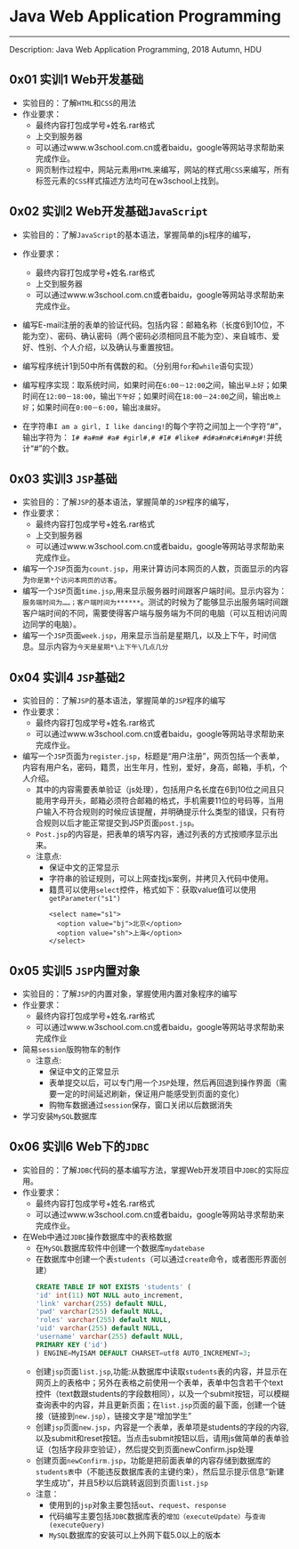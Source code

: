 # Java Web Application Programming  
---
Description: Java Web Application Programming, 2018 Autumn, HDU  

## 0x01 实训1 Web开发基础  
* 实验目的：了解`HTML`和`CSS`的用法  
* 作业要求：  
  * 最终内容打包成学号+姓名.rar格式  
  * 上交到服务器  
  * 可以通过www.w3school.com.cn或者baidu，google等网站寻求帮助来完成作业。  
  * 网页制作过程中，网站元素用`HTML`来编写，网站的样式用`CSS`来编写，所有标签元素的`CSS`样式描述方法均可在w3school上找到。  

## 0x02 实训2 Web开发基础`JavaScript`  
* 实验目的：了解`JavaScript`的基本语法，掌握简单的js程序的编写，  
* 作业要求：  
  * 最终内容打包成学号+姓名.rar格式  
  * 上交到服务器   
  * 可以通过www.w3school.com.cn或者baidu，google等网站寻求帮助来完成作业。  

* 编写E-mail注册的表单的验证代码。包括内容：邮箱名称（长度6到10位，不能为空）、密码、确认密码（两个密码必须相同且不能为空）、来自城市、爱好、性别、个人介绍，以及确认与重置按钮。  
* 编写程序统计1到50中所有偶数的和。（分别用`for`和`while`语句实现）  
* 编写程序实现：取系统时间，如果时间在`6:00－12:00`之间，输出`早上好`；如果时间在`12:00－18:00`，输出`下午好`；如果时间在`18:00－24:00`之间，输出`晚上好`；如果时间在`0:00－6:00`，输出`凌晨好`。  
* 在字符串```I am a girl, I like dancing!```的每个字符之间加上一个字符“#”，输出字符为：
```I# #a#m# #a# #girl#,# #I# #like# #d#a#n#c#i#n#g#!```并统计“#”的个数。  

## 0x03 实训3 `JSP`基础
* 实验目的：了解`JSP`的基本语法，掌握简单的`JSP`程序的编写，
* 作业要求：
  * 最终内容打包成学号+姓名.rar格式
  * 上交到服务器
  * 可以通过www.w3school.com.cn或者baidu，google等网站寻求帮助来完成作业。
* 编写一个`JSP`页面为`count.jsp`，用来计算访问本网页的人数，页面显示的内容为`你是第*个访问本网页的访客`。
* 编写一个`JSP`页面`time.jsp`,用来显示服务器时间跟客户端时间。显示内容为：`服务端时间为……；客户端时间为******`。测试的时候为了能够显示出服务端时间跟客户端时间的不同，需要使得客户端与服务端为不同的电脑（可以互相访问周边同学的电脑）。
* 编写一个`JSP`页面`week.jsp`，用来显示当前是星期几，以及上下午，时间信息。显示内容为`今天是星期*\上下午\几点几分`

## 0x04 实训4 `JSP`基础2  
* 实验目的：了解`JSP`的基本语法，掌握简单的`JSP`程序的编写  
* 作业要求：  
  * 最终内容打包成学号+姓名.rar格式  
  * 可以通过www.w3school.com.cn或者baidu，google等网站寻求帮助来完成作业。  
* 编写一个`JSP`页面为`register.jsp`，标题是“用户注册”，网页包括一个表单，内容有用户名，密码，籍贯，出生年月，性别，爱好，身高，邮箱，手机，个人介绍。  
  * 其中的内容需要表单验证（js处理），包括用户名长度在6到10位之间且只能用字母开头，邮箱必须符合邮箱的格式，手机需要11位的号码等，当用户输入不符合规则的时候应该提醒，并明确提示什么类型的错误，只有符合规则以后才能正常提交到JSP页面`post.jsp`。  
  * `Post.jsp`的内容是，把表单的填写内容，通过列表的方式按顺序显示出来。  
  * 注意点:  
    * 保证中文的正常显示  
    * 字符串的验证规则，可以上网查找js案例，并拷贝入代码中使用。  
    * 籍贯可以使用`select`控件，格式如下：获取value值可以使用`getParameter("s1")`  
        ```
        <select name="s1">  
          <option value="bj">北京</option>  
          <option value="sh">上海</option>  
        </select>  
        ```

## 0x05 实训5 `JSP`内置对象  
* 实验目的：了解`JSP`的内置对象，掌握使用内置对象程序的编写  
* 作业要求：  
  * 最终内容打包成学号+姓名.rar格式
  * 可以通过www.w3school.com.cn或者baidu，google等网站寻求帮助来完成作业  
* 简易`session`版购物车的制作  
  * 注意点:  
    * 保证中文的正常显示  
    * 表单提交以后，可以专门用一个`JSP`处理，然后再回退到操作界面（需要一定的时间延迟刷新，保证用户能感受到页面的变化）  
    * 购物车数据通过`session`保存，窗口关闭以后数据消失  
* 学习安装`MySQL`数据库  

## 0x06 实训6 Web下的`JDBC`  
* 实验目的：了解`JDBC`代码的基本编写方法，掌握Web开发项目中`JDBC`的实际应用。  
* 作业要求：  
  * 最终内容打包成学号+姓名.rar格式  
  * 可以通过www.w3school.com.cn或者baidu，google等网站寻求帮助来完成作业。  
* 在Web中通过`JDBC`操作数据库中的表格数据  
  * 在`MySQL`数据库软件中创建一个数据库`mydatebase`  
  * 在数据库中创建一个表`students`（可以通过`create`命令，或者图形界面创建）  
	```sql
	CREATE TABLE IF NOT EXISTS 'students' (
	'id' int(11) NOT NULL auto_increment,
	'link' varchar(255) default NULL,
	'pwd' varchar(255) default NULL,
	'roles' varchar(255) default NULL,
	'uid' varchar(255) default NULL,
	'username' varchar(255) default NULL,
	PRIMARY KEY ('id')
    ) ENGINE=MyISAM DEFAULT CHARSET=utf8 AUTO_INCREMENT=3;
	```  
  * 创建`jsp`页面`list.jsp`,功能:从数据库中读取`students`表的内容，并显示在网页上的表格中；另外在表格之前使用一个表单，表单中包含若干个text控件（text数跟students的字段数相同），以及一个submit按钮，可以模糊查询表中的内容，并且更新页面；在`list.jsp`页面的最下面，创建一个链接（链接到`new.jsp`），链接文字是“增加学生”  
  * 创建`jsp`页面`new.jsp`，内容是一个表单，表单项是students的字段的内容,以及submit和reset按钮。当点击submit按钮以后，请用js做简单的表单验证（包括字段非空验证），然后提交到页面newConfirm.jsp处理  
  * 创建页面`newConfirm.jsp`，功能是把前面表单的内容存储到数据库的`students表`中（不能违反数据库表的主键约束），然后显示提示信息“新建学生成功”，并且5秒以后跳转返回到页面`list.jsp`  
  * 注意：  
    * 使用到的`jsp`对象主要包括`out`、`request`、`response`  
    * 代码编写主要包括`JDBC`数据库表的`增加（executeUpdate）`与`查询(executeQuery)`  
    * `MySQL`数据库的安装可以上外网下载5.0以上的版本  

